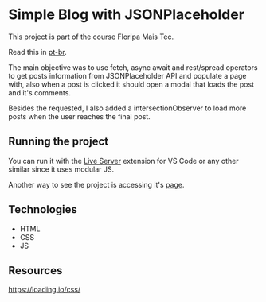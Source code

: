
# Simple Blog with JSONPlaceholder

This project is part of the course Floripa Mais Tec.

Read this in [pt-br](./README.md).

The main objective was to use fetch, async await and rest/spread operators to get posts information from JSONPlaceholder API and populate a page with, also when a post is clicked it should open a modal that loads the post and it's comments.

Besides the requested, I also added a intersectionObserver to load more posts when the user reaches the final post.

## Running the project

You can run it with the [Live Server](https://marketplace.visualstudio.com/items?itemName=ritwickdey.LiveServer) extension for VS Code or any other similar since it uses modular JS.

Another way to see the project is accessing it's [page](https://inb4iba.github.io/fmt-blog-jsonplaceholder/).

## Technologies

* HTML
* CSS
* JS

## Resources

https://loading.io/css/
